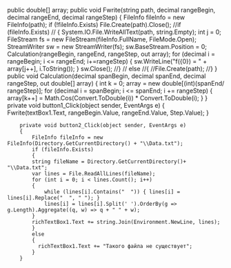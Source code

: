 public double[] array;
        public void Fwrite(string path, decimal rangeBegin, decimal rangeEnd, decimal rangeStep)
        {
            FileInfo fileInfo = new FileInfo(path);
             if (!fileInfo.Exists)
                File.Create(path).Close();
            //if (fileInfo.Exists)
           // {
                System.IO.File.WriteAllText(path, string.Empty);
                int j = 0;
                FileStream fs = new FileStream(fileInfo.FullName, FileMode.Open);
                StreamWriter sw = new StreamWriter(fs);
                sw.BaseStream.Position = 0;
                Calculation(rangeBegin, rangeEnd, rangeStep, out array);
                for (decimal i = rangeBegin; i <= rangeEnd; i+=rangeStep)
                {
                    sw.WriteLine("f({0}) = " + array[j++], i.ToString());
                }
                sw.Close();
            //}
           // else
            //{
                //File.Create(path);
            //}
        }
        public void Calculation(decimal spanBegin, decimal spanEnd, decimal rangeStep, out double[] array)
        {
            int k = 0;
            array = new double[(int)(spanEnd/ rangeStep)];
            for (decimal i = spanBegin; i <= spanEnd; i += rangeStep)
            {
                array[k++] = Math.Cos(Convert.ToDouble(i)) * Convert.ToDouble(i);
            }
        }
        private void button1_Click(object sender, EventArgs e)
        {
            Fwrite(textBox1.Text, rangeBegin.Value, rangeEnd.Value, Step.Value);
        }

        private void button2_Click(object sender, EventArgs e)
        {
            FileInfo fileInfo = new FileInfo(Directory.GetCurrentDirectory() + "\\Data.txt");
            if (fileInfo.Exists)
            { 
            string fileName = Directory.GetCurrentDirectory()+ "\\Data.txt";
            var lines = File.ReadAllLines(fileName);
            for (int i = 0; i < lines.Count(); i++)
            {
                while (lines[i].Contains("  ")) { lines[i] = lines[i].Replace("  ", " "); }
                lines[i] = lines[i].Split(' ').OrderBy(g => g.Length).Aggregate((q, w) => q + " " + w);
            }
            richTextBox1.Text += string.Join(Environment.NewLine, lines);
            }
            else
            {
              richTextBox1.Text += "Такого файла не существует";
            }
        }
       
